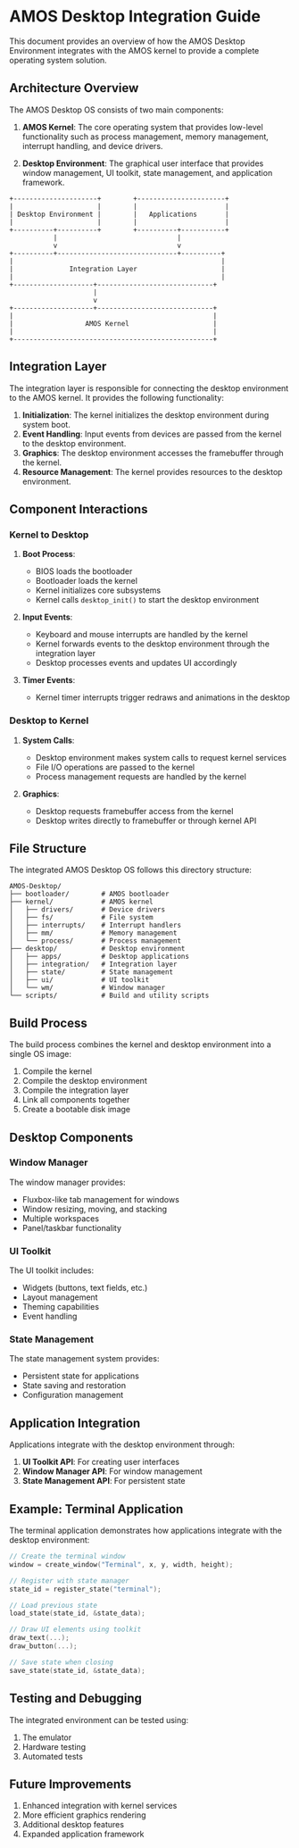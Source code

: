# AMOS Desktop Integration Guide

This document provides an overview of how the AMOS Desktop Environment integrates with the AMOS kernel to provide a complete operating system solution.

## Architecture Overview

The AMOS Desktop OS consists of two main components:

1. **AMOS Kernel**: The core operating system that provides low-level functionality such as process management, memory management, interrupt handling, and device drivers.

2. **Desktop Environment**: The graphical user interface that provides window management, UI toolkit, state management, and application framework.

```
+---------------------+        +----------------------+
|                     |        |                      |
| Desktop Environment |        |   Applications       |
|                     |        |                      |
+----------+----------+        +----------+-----------+
           |                              |
           v                              v
+----------+------------------------------+----------+
|                                                    |
|              Integration Layer                     |
|                                                    |
+--------------------+-----------------------------+
                     |
                     v
+--------------------+-----------------------------+
|                                                  |
|                  AMOS Kernel                     |
|                                                  |
+--------------------------------------------------+
```

## Integration Layer

The integration layer is responsible for connecting the desktop environment to the AMOS kernel. It provides the following functionality:

1. **Initialization**: The kernel initializes the desktop environment during system boot.
2. **Event Handling**: Input events from devices are passed from the kernel to the desktop environment.
3. **Graphics**: The desktop environment accesses the framebuffer through the kernel.
4. **Resource Management**: The kernel provides resources to the desktop environment.

## Component Interactions

### Kernel to Desktop

1. **Boot Process**:
   - BIOS loads the bootloader
   - Bootloader loads the kernel
   - Kernel initializes core subsystems
   - Kernel calls `desktop_init()` to start the desktop environment

2. **Input Events**:
   - Keyboard and mouse interrupts are handled by the kernel
   - Kernel forwards events to the desktop environment through the integration layer
   - Desktop processes events and updates UI accordingly

3. **Timer Events**:
   - Kernel timer interrupts trigger redraws and animations in the desktop

### Desktop to Kernel

1. **System Calls**:
   - Desktop environment makes system calls to request kernel services
   - File I/O operations are passed to the kernel
   - Process management requests are handled by the kernel

2. **Graphics**:
   - Desktop requests framebuffer access from the kernel
   - Desktop writes directly to framebuffer or through kernel API

## File Structure

The integrated AMOS Desktop OS follows this directory structure:

```
AMOS-Desktop/
├── bootloader/        # AMOS bootloader
├── kernel/            # AMOS kernel
│   ├── drivers/       # Device drivers
│   ├── fs/            # File system
│   ├── interrupts/    # Interrupt handlers
│   ├── mm/            # Memory management
│   └── process/       # Process management
├── desktop/           # Desktop environment
│   ├── apps/          # Desktop applications
│   ├── integration/   # Integration layer
│   ├── state/         # State management
│   ├── ui/            # UI toolkit
│   └── wm/            # Window manager
└── scripts/           # Build and utility scripts
```

## Build Process

The build process combines the kernel and desktop environment into a single OS image:

1. Compile the kernel
2. Compile the desktop environment
3. Compile the integration layer
4. Link all components together
5. Create a bootable disk image

## Desktop Components

### Window Manager

The window manager provides:
- Fluxbox-like tab management for windows
- Window resizing, moving, and stacking
- Multiple workspaces
- Panel/taskbar functionality

### UI Toolkit

The UI toolkit includes:
- Widgets (buttons, text fields, etc.)
- Layout management
- Theming capabilities
- Event handling

### State Management

The state management system provides:
- Persistent state for applications
- State saving and restoration
- Configuration management

## Application Integration

Applications integrate with the desktop environment through:
1. **UI Toolkit API**: For creating user interfaces
2. **Window Manager API**: For window management
3. **State Management API**: For persistent state

## Example: Terminal Application

The terminal application demonstrates how applications integrate with the desktop environment:

```c
// Create the terminal window
window = create_window("Terminal", x, y, width, height);

// Register with state manager
state_id = register_state("terminal");

// Load previous state
load_state(state_id, &state_data);

// Draw UI elements using toolkit
draw_text(...);
draw_button(...);

// Save state when closing
save_state(state_id, &state_data);
```

## Testing and Debugging

The integrated environment can be tested using:
1. The emulator
2. Hardware testing
3. Automated tests

## Future Improvements

1. Enhanced integration with kernel services
2. More efficient graphics rendering
3. Additional desktop features
4. Expanded application framework